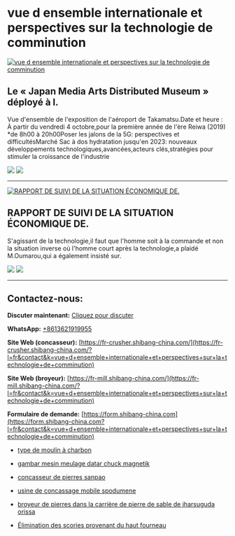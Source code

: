 # vue d ensemble internationale et perspectives sur la technologie de comminution

<a href="https://swt.shibang-china.com/?l=fr&img&k=vue+d+ensemble+internationale+et+perspectives+sur+la+technologie+de+comminution" target="_blank">![vue d ensemble internationale et perspectives sur la technologie de comminution](http://static.shibang-china.com/all-800x300/381.jpg)</a>

## Le « Japan Media Arts Distributed Museum » déployé à l.
Vue d'ensemble de l'exposition de l'aéroport de Takamatsu.Date et heure : À partir du vendredi 4 octobre,pour la première année de l'ère Reiwa (2019) *de 8h00 à 20h00Poser les jalons de la 5G: perspectives et difficultésMarché Sac à dos hydratation jusqu'en 2023: nouveaux développements technologiques,avancées,acteurs clés,stratégies pour stimuler la croissance de l'industrie


<a href="https://whatsapp.shibangsoft.com/WhatsApp.php" target="_blank" title="WhatsApp">![](http://static.shibang-china.com/icon/whatsapp.png)</a> <a href="https://swt.shibang-china.com/?l=fr&icon&k=vue+d+ensemble+internationale+et+perspectives+sur+la+technologie+de+comminution" target="_blank">![](http://static.shibang-china.com/icon/chat-fr.png)</a>

---

<a href="https://swt.shibang-china.com/?l=fr&img&k=vue+d+ensemble+internationale+et+perspectives+sur+la+technologie+de+comminution" target="_blank">![RAPPORT DE SUIVI DE LA SITUATION ÉCONOMIQUE DE.](http://static.shibang-china.com/all-800x300/1470.jpg)</a>

## RAPPORT DE SUIVI DE LA SITUATION ÉCONOMIQUE DE.
S'agissant de la technologie,il faut que l'homme soit à la commande et non la situation inverse où l'homme court après la technologie,a plaidé M.Oumarou,qui a également insisté sur.

<a href="https://whatsapp.shibangsoft.com/WhatsApp.php" target="_blank" title="WhatsApp">![](http://static.shibang-china.com/icon/whatsapp.png)</a> <a href="https://swt.shibang-china.com/?l=fr&icon&k=vue+d+ensemble+internationale+et+perspectives+sur+la+technologie+de+comminution" target="_blank">![](http://static.shibang-china.com/icon/chat-fr.png)</a>

---
## Contactez-nous:

**Discuter maintenant:** [Cliquez pour discuter](https://swt.shibang-china.com?l=fr&contact&k=vue+d+ensemble+internationale+et+perspectives+sur+la+technologie+de+comminution)

**WhatsApp:**  [+8613621919955](https://whatsapp.shibangsoft.com/WhatsApp.php)

**Site Web (concasseur):** [https://fr-crusher.shibang-china.com/](https://fr-crusher.shibang-china.com/?l=fr&contact&k=vue+d+ensemble+internationale+et+perspectives+sur+la+technologie+de+comminution)

**Site Web (broyeur):** [https://fr-mill.shibang-china.com/](https://fr-mill.shibang-china.com/?l=fr&contact&k=vue+d+ensemble+internationale+et+perspectives+sur+la+technologie+de+comminution)

**Formulaire de demande:** [https://form.shibang-china.com](https://form.shibang-china.com?l=fr&contact&k=vue+d+ensemble+internationale+et+perspectives+sur+la+technologie+de+comminution)

* [type de moulin à charbon](../9/type%20de%20moulin%20%C3%A0%20charbon.md)

* [gambar mesin meulage datar chuck magnetik](../7/gambar%20mesin%20meulage%20datar%20chuck%20magnetik.md)

* [concasseur de pierres sanpao](../8/concasseur%20de%20pierres%20sanpao.md)

* [usine de concassage mobile spodumene](../1/usine%20de%20concassage%20mobile%20spodumene.md)

* [broyeur de pierres dans la carrière de pierre de sable de jharsuguda orissa](../6/broyeur%20de%20pierres%20dans%20la%20carri%C3%A8re%20de%20pierre%20de%20sable%20de%20jharsuguda%20orissa.md)

* [Élimination des scories provenant du haut fourneau](../2/%C3%89limination%20des%20scories%20provenant%20du%20haut%20fourneau.md)